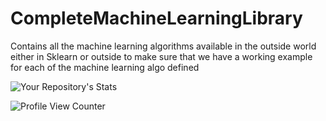 # CompleteMachineLearningLibrary



Contains all the machine learning algorithms available in the outside world either in Sklearn or outside to make sure that we have a working example for each of the 
machine learning algo defined


![Your Repository's Stats](https://github-readme-stats.vercel.app/api?username=AftabUdaipurwala&show_icons=true)

![Profile View Counter](https://komarev.com/ghpvc/?username=AftabUdaipurwala)

